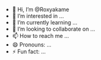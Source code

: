 - 👋 Hi, I’m @Roxyakame
- 👀 I’m interested in ...
- 🌱 I’m currently learning ...
- 💞️ I’m looking to collaborate on ...
- 📫 How to reach me ...
- 😄 Pronouns: ...
- ⚡ Fun fact: ...

<!---
Roxyakame/Roxyakame is a ✨ special ✨ repository because its `README.md` (this file) appears on your GitHub profile.
You can click the Preview link to take a look at your changes.
--->
